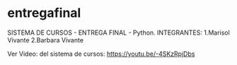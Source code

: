 # entregafinal
SISTEMA DE CURSOS - ENTREGA FINAL - Python.
INTEGRANTES:
1.Marisol Vivante 
2.Barbara Vivante

Ver Video: del sistema de cursos: 
https://youtu.be/-4SKzRpjDbs
